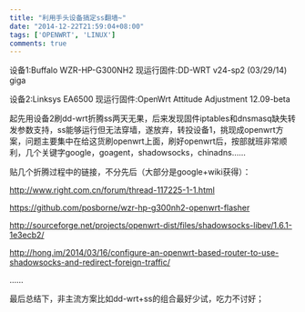 ```yaml
---
title: "利用手头设备搞定ss翻墙~"
date: "2014-12-22T21:59:04+08:00"
tags: ['OPENWRT', 'LINUX']
comments: true
---
```



设备1:Buffalo WZR-HP-G300NH2 现运行固件:<a title="关于">DD-WRT v24-sp2 (03/29/14) giga</a>

设备2:Linksys EA6500 现运行固件:OpenWrt Attitude Adjustment 12.09-beta

起先用设备2刷dd-wrt折腾ss两天无果，后来发现固件iptables和dnsmasq缺失转发参数支持，ss能够运行但无法穿墙，遂放弃，转投设备1，挑现成openwrt方案，问题主要集中在给这货刷openwrt上面，刷好openwrt后，按部就班非常顺利，几个关键字google，goagent，shadowsocks，chinadns……

贴几个折腾过程中的链接，不分先后（大部分是google+wiki获得）：

http://www.right.com.cn/forum/thread-117225-1-1.html

https://github.com/posborne/wzr-hp-g300nh2-openwrt-flasher

http://sourceforge.net/projects/openwrt-dist/files/shadowsocks-libev/1.6.1-1e3ecb2/

http://hong.im/2014/03/16/configure-an-openwrt-based-router-to-use-shadowsocks-and-redirect-foreign-traffic/

……

最后总结下，非主流方案比如dd-wrt+ss的组合最好少试，吃力不讨好；
